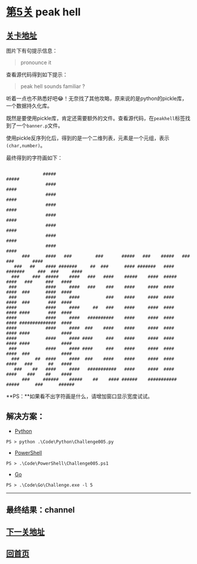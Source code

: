 # [第5关][1] peak hell

## [关卡地址][1]

图片下有句提示信息：

>pronounce it

查看源代码得到如下提示：

>peak hell sounds familiar ? 

听着一点也不熟悉好吧😂！无奈找了其他攻略，原来说的是python的pickle库，一个数据持久化库。

既然是要使用pickle库，肯定还需要额外的文件。查看源代码，在`peakhell`标签找到了一个`banner.p`文件。

使用pickle反序列化后，得到的是一个二维列表，元素是一个元组，表示`(char,number)`。

最终得到的字符画如下：

```

              #####                                                                      #####
               ####                                                                       ####
               ####                                                                       ####
               ####                                                                       ####
               ####                                                                       ####
               ####                                                                       ####
               ####                                                                       ####
               ####                                                                       ####
      ###      ####   ###         ###       #####   ###    #####   ###          ###       ####
   ###   ##    #### #######     ##  ###      #### #######   #### #######     ###  ###     ####
  ###     ###  #####    ####   ###   ####    #####    ####  #####    ####   ###     ###   ####
 ###           ####     ####   ###    ###    ####     ####  ####     ####  ###      ####  ####
 ###           ####     ####          ###    ####     ####  ####     ####  ###       ###  ####
####           ####     ####     ##   ###    ####     ####  ####     #### ####       ###  ####
####           ####     ####   ##########    ####     ####  ####     #### ##############  ####
####           ####     ####  ###    ####    ####     ####  ####     #### ####            ####
####           ####     #### ####     ###    ####     ####  ####     #### ####            ####
 ###           ####     #### ####     ###    ####     ####  ####     ####  ###            ####
  ###      ##  ####     ####  ###    ####    ####     ####  ####     ####   ###      ##   ####
   ###    ##   ####     ####   ###########   ####     ####  ####     ####    ###    ##    ####
      ###     ######    #####    ##    #### ######    ###########    #####      ###      ######

```

**PS：**如果看不出字符画是什么，请增加窗口显示宽度试试。

## 解决方案：

* [Python][2]

```
PS > python .\Code\Python\Challenge005.py
```

* [PowerShell][3]

```
PS > .\Code\PowerShell\Challenge005.ps1
```

* [Go][4]

```
PS > .\Code\Go\Challenge.exe -l 5
```

---
## 最终结果：channel

## [下一关地址][5]

## [回首页][6]

[1]: http://www.pythonchallenge.com/pc/def/peak.html
[2]: ../Code/Python/Challenge005.py "点我查看源码"
[3]: ../Code/PowerShell/Challenge005.ps1 "点我查看源码"
[4]: ../Code/Go/Challenge005.go "点我查看源码"
[5]: http://www.pythonchallenge.com/pc/def/channel.html
[6]: ../README.md "回首页"
